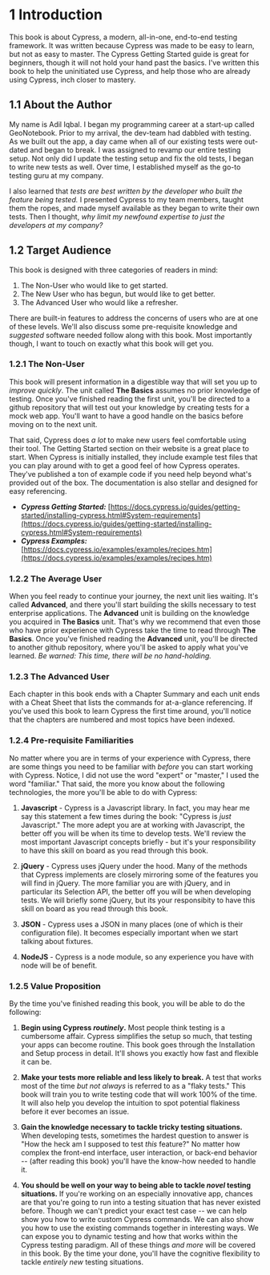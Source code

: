 # 1 Introduction
This book is about Cypress, a modern, all-in-one, end-to-end testing framework. It was written because Cypress was made to be easy to learn, but not as easy to master. The Cypress Getting Started guide is great for beginners, though it will not hold your hand past the basics. I've written this book to help the uninitiated use Cypress, and help those who are already using Cypress, inch closer to mastery.

## 1.1 About the Author
My name is Adil Iqbal.  I began my programming career at a start-up called GeoNotebook. Prior to my arrival, the dev-team had dabbled with testing. As we built out the app, a day came when all of our existing tests were out-dated and began to break. I was assigned to revamp our entire testing setup. Not only did I update the testing setup and fix the old tests, I began to write new tests as well. Over time, I established myself as the go-to testing guru at my company.

I also learned that *tests are best written by the developer who built the feature being tested.* I presented Cypress to my team members, taught them the ropes, and made myself available as they began to write their own tests. Then I thought, *why limit my newfound expertise to just the developers at my company?*

## 1.2 Target Audience
This book is designed with three categories of readers in mind: 

1. The Non-User who would like to get started.
2. The New User who has begun, but would like to get better.
3. The Advanced User who would like a refresher.

There are built-in features to address the concerns of users who are at one of these levels. We'll also discuss some pre-requisite knowledge and *suggested* software needed follow along with this book. Most importantly though, I want to touch on exactly what this book will get you.

### 1.2.1 The Non-User
This book will present information in a digestible way that will set you up to *improve quickly*. The unit called **The Basics** assumes no prior knowledge of testing. Once you've finished reading the first unit, you'll be directed to a github repository that will test out your knowledge by creating tests for a mock web app. You'll want to have a good handle on the basics before moving on to the next unit.

That said, Cypress does *a lot* to make new users feel comfortable using their tool. The Getting Started section on their website is a great place to start. When Cypress is initially installed, they include example test files that you can play around with to get a good feel of how Cypress operates. They've published a ton of example code if you need help beyond what's provided out of the box. The documentation is also stellar and designed for easy referencing.


 - ***Cypress Getting Started:*** [https://docs.cypress.io/guides/getting-started/installing-cypress.html#System-requirements](https://docs.cypress.io/guides/getting-started/installing-cypress.html#System-requirements)
 - ***Cypress Examples:*** [https://docs.cypress.io/examples/examples/recipes.htm](https://docs.cypress.io/examples/examples/recipes.htm) 

 
### 1.2.2 The Average User
When you feel ready to continue your journey, the next unit lies waiting. It's called **Advanced**, and there you'll start building the skills necessary to test enterprise applications. The **Advanced** unit is building on the knowledge you acquired in **The Basics** unit.  That's why we recommend that even those who have prior experience with Cypress take the time to read through **The Basics**. Once you've finished reading the **Advanced** unit, you'll be directed to another github repository, where you'll be asked to apply what you've learned. *Be warned: This time, there will be no hand-holding.*

### 1.2.3 The Advanced User
 Each chapter in this book ends with a Chapter Summary and each unit ends with a Cheat Sheet that lists the commands for at-a-glance referencing. If you've used this book to learn Cypress the first time around, you'll notice that the chapters are numbered and most topics have been indexed.


### 1.2.4 Pre-requisite Familiarities
No matter where you are in terms of your experience with Cypress, there are some things you need to be familiar with *before* you can start working with Cypress. Notice, I did not use the word "expert" or "master," I used the word "familiar." That said, the more you know about the following technologies, the more you'll be able to do with Cypress:

 1. **Javascript** - Cypress is a Javascript library. In fact, you may hear me say this statement a few times during the book: "Cypress is *just* Javascript." The more adept you are at working with Javascript, the better off you will be when its time to develop tests. We'll review the most important Javascript concepts briefly - but it's your responsibility to have this skill on board as you read through this book.
 
 2. **jQuery** - Cypress uses jQuery under the hood. Many of the methods that Cypress implements are closely mirroring some of the features you will find in jQuery. The more familiar you are with jQuery, and in particular its Selection API, the better off you will be when developing tests. We will briefly some jQuery, but its your responsibity to have this skill on board as you read through this book.
 
 3. **JSON** - Cypress uses a JSON in many places (one of which is their configuration file). It becomes especially important when we start talking about fixtures.
 4. **NodeJS** - Cypress is a node module, so any experience you have with node will be of benefit.
 
 ### 1.2.5 Value Proposition
 By the time you've finished reading this book, you will be able to do the following:
 
 1. **Begin using Cypress *routinely*.** Most people think testing is a cumbersome affair. Cypress simplifies the setup so much, that testing your apps can become routine. This book goes through the Installation and Setup process in detail. It'll shows you exactly how fast and flexible it can be.

 2. **Make your tests more reliable and less likely to break.** A test that works most of the time *but not always* is referred to as a "flaky tests." This book will train you to write testing code that will work 100% of the time. It will also help you develop the intuition to spot potential flakiness before it ever becomes an issue.
 3. **Gain the knowledge necessary to tackle tricky testing situations.** When developing tests, sometimes the hardest question to answer is "How the heck am I supposed to test *this* feature?" No matter how complex the front-end interface, user interaction, or back-end behavior --  (after reading this book) you'll have the know-how needed to handle it.
 4. **You should be well on your way to being able to tackle *novel* testing situations.** If you're working on an especially innovative app, chances are that you're going to run into a testing situation that has never existed before. Though we can't predict your exact test case -- we can help show you how to write custom Cypress commands. We can also show you how to use the existing commands together in interesting ways.  We can expose you to dynamic testing and how that works within the Cypress testing paradigm. All of these things *and more* will be covered in this book. By the time your done, you'll have the cognitive flexibility to tackle *entirely new* testing situations.
